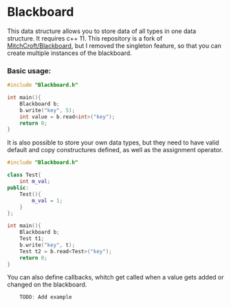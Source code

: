 # Blackboard
This data structure allows you to store data of all types in one data structure.
It requires c++ 11. This repository is a fork of [MitchCroft/Blackboard](https://github.com/MitchCroft/Blackboard),
but I removed the singleton feature, so that you can create multiple instances of the blackboard.

### Basic usage:
```cpp
#include "Blackboard.h"

int main(){
    Blackboard b;
    b.write("key", 5);
    int value = b.read<int>("key");
    return 0;
}
```

It is also possible to store your own data types, but they need to have valid default and copy constructures defined, as well as the assignment operator.

```cpp
#include "Blackboard.h"

class Test{
    int m_val;
public:
    Test(){
        m_val = 1;
    }
};

int main(){
    Blackboard b;
    Test t1;
    b.write("key", t);
    Test t2 = b.read<Test>("key");
    return 0;
}
```

You can also define callbacks, whitch get called when a value gets added or changed on the blackboard.

```cpp
    TODO: Add example
```
